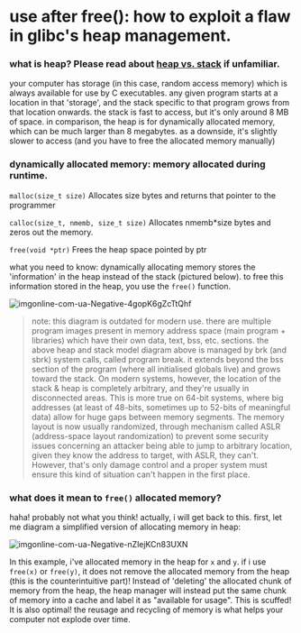 # use after free(): how to exploit a flaw in glibc's heap management.

### what is heap? Please read about [heap vs. stack](https://www.geeksforgeeks.org/stack-vs-heap-memory-allocation/) if unfamiliar. 
your computer has storage (in this case, random access memory) which is always available for use by C executables. 
any given program starts at a location in that 'storage', and the stack specific to that program grows from that location onwards. 
the stack is fast to access, but it's only around 8 MB of space. in comparison, the heap is for dynamically allocated memory,
which can be much larger than 8 megabytes. as a downside, it's slightly slower to access (and you have to free the allocated memory manually)

### dynamically allocated memory: memory allocated during runtime. 

`malloc(size_t size)` Allocates size bytes and returns that pointer to the programmer

`calloc(size_t, nmemb, size_t size)` Allocates nmemb*size bytes and zeros out the memory.

`free(void *ptr)` Frees the heap space pointed by ptr

what you need to know: dynamically allocating memory stores the 'information' in the heap instead of the stack (pictured below). to free this information stored in the heap, you use the `free()` function.

![imgonline-com-ua-Negative-4gopK6gZcTtQhf](https://user-images.githubusercontent.com/114739901/201462030-bd1b09a0-2615-4823-aeaf-5b010e4077ab.jpg)

> note: this diagram is outdated for modern use. there are multiple program images present in memory address space (main program + libraries) which have their own data, text, bss, etc. sections. the above heap and stack model diagram above is managed by brk (and sbrk) system calls, called program break. it extends beyond the bss section of the program (where all initialised globals live) and grows toward the stack. On modern systems, however, the location of the stack & heap is completely arbitrary, and they're usually in disconnected areas. This is more true on 64-bit systems, where big addresses  (at least of 48-bits, sometimes up to 52-bits of meaningful data) allow for huge gaps between memory segments. The memory layout is now usually randomized, through mechanism called ASLR (address-space layout randomization) to prevent some security issues concerning an attacker being able to jump to arbitrary location, given they know the address to target, with ASLR, they can't. However, that's only damage control and a proper system must ensure this kind of situation can't happen in the first place.


### what does it mean to `free()` allocated memory?
haha! probably not what you think! actually, i will get back to this. first, let me diagram a simplified version of allocating memory in heap:

![imgonline-com-ua-Negative-nZlejKCn83UXN](https://user-images.githubusercontent.com/114739901/201462075-3fa59d9f-0164-440e-bd15-5cb12e2a6f49.jpg)

In this example, i've allocated memory in the heap for `x` and `y`. if i use `free(x)` or `free(y)`, it does not remove the allocated memory from the heap (this is the counterintuitive part)! Instead of 'deleting' the allocated chunk of memory from the heap, the heap manager will instead put the same chunk of memory into a cache and label it as "available for usage". This is scuffed! It is also optimal! the reusage and recycling of memory is what helps your computer not explode over time.
